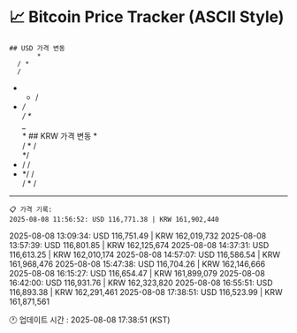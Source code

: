 # 📈 Bitcoin Price Tracker (ASCII Style)
    ## USD 가격 변동 
           *  
      / * 
      /   
* *   /   
 *   */   
    / *   
   _*     
         *
    ## KRW 가격 변동
           *  
      / * 
      /   
     */   
  * / /   
 * */ /   
/   * /   
*     *  *
    📋 가격 기록:
    2025-08-08 11:56:52: USD 116,771.38 | KRW 161,902,440
2025-08-08 13:09:34: USD 116,751.49 | KRW 162,019,732
2025-08-08 13:57:39: USD 116,801.85 | KRW 162,125,674
2025-08-08 14:37:31: USD 116,613.25 | KRW 162,010,174
2025-08-08 14:57:07: USD 116,586.54 | KRW 161,968,476
2025-08-08 15:47:38: USD 116,704.26 | KRW 162,146,666
2025-08-08 16:15:27: USD 116,654.47 | KRW 161,899,079
2025-08-08 16:42:00: USD 116,931.76 | KRW 162,323,820
2025-08-08 16:55:51: USD 116,893.38 | KRW 162,291,461
2025-08-08 17:38:51: USD 116,523.99 | KRW 161,871,561
    
🕐 업데이트 시간 : 2025-08-08 17:38:51 (KST)
